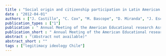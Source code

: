 ```yaml
---
title : "Social origin and citizenship participation in Latin American schools"
date : "2012-04-01"
authors : ["J. Castillo", "C. Cox", "M. Bascope", "D. Miranda", "J. Escobar"]
publication_types : ["1"]
publication : " Annual Meeting of the American Educational research Association – AERA. Vancouver"
publication_short : " Annual Meeting of the American Educational research Association – AERA. Vancouver"
abstract : "(Abstract not available)"
abstract_short : ""
tags : ["legitimacy ideology Chile"]
---
```

